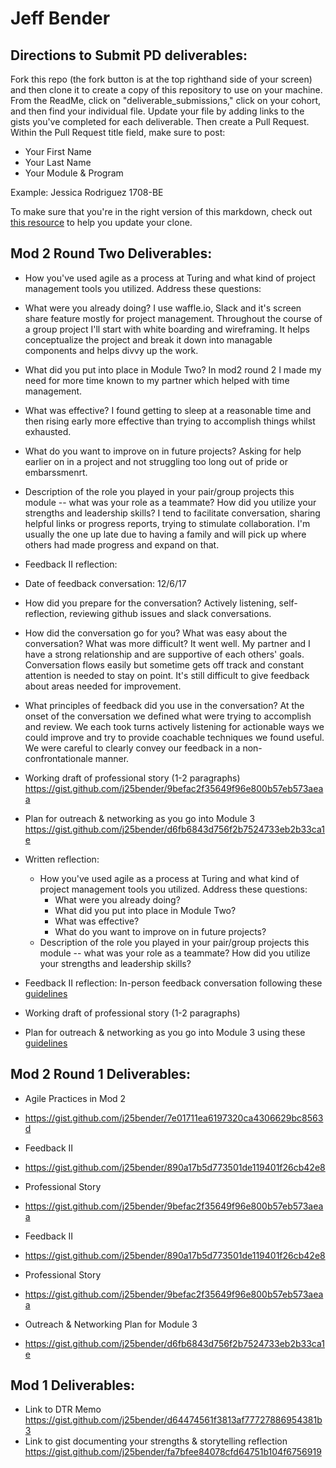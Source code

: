 # Jeff Bender

## Directions to Submit PD deliverables:
Fork this repo (the fork button is at the top righthand side of your screen) and then clone it to create a copy of this repository to use on your machine. From the ReadMe, click on "deliverable_submissions," click on your cohort, and then find your individual file. Update your file by adding links to the gists you've completed for each deliverable. Then create a Pull Request. Within the Pull Request title field, make sure to post:

* Your First Name
* Your Last Name
* Your Module & Program

Example: Jessica Rodriguez 1708-BE

To make sure that you're in the right version of this markdown, check out [this resource](https://help.github.com/articles/configuring-a-remote-for-a-fork/) to help you update your clone.

## Mod 2 Round Two Deliverables:

* How you've used agile as a process at Turing and what kind of project management tools you utilized. Address these questions:
* What were you already doing?
I use waffle.io, Slack and it's screen share feature mostly for project management. Throughout the course of a group project 
I'll start with white boarding and wireframing. It helps conceptualize the project and break it down into managable components 
and helps divvy up the work.

* What did you put into place in Module Two?
In mod2 round 2 I made my need for more time known to my partner which helped with time management.

* What was effective?
I found getting to sleep at a reasonable time and then rising early more effective than trying to accomplish things whilst 
exhausted.

* What do you want to improve on in future projects?
Asking for help earlier on in a project and not struggling too long out of pride or embarssmenrt. 

* Description of the role you played in your pair/group projects this module -- what was your role as a teammate?
How did you utilize your strengths and leadership skills?
I tend to facilitate conversation, sharing helpful links or progress reports, trying to stimulate collaboration. I'm usually 
the one up late due to having a family and will pick up where others had made progress and expand on that.

* Feedback II reflection:
* Date of feedback conversation: 
12/6/17

* How did you prepare for the conversation? 
Actively listening, self-reflection, reviewing github issues and slack conversations.

* How did the conversation go for you? What was easy about the conversation? What was more difficult? 
It went well. My partner and I have a strong relationship and are supportive of each others' goals. Conversation flows easily
but sometime gets off track and constant attention is needed to stay on point. It's still difficult to give feedback about
areas needed for improvement.

* What principles of feedback did you use in the conversation?
At the onset of the conversation we defined what were trying to accomplish and review. We each took turns actively listening 
for actionable ways we could improve and try to provide coachable techniques we found useful. We were careful to clearly convey
our feedback in a non-confrontationale manner.

* Working draft of professional story (1-2 paragraphs)
https://gist.github.com/j25bender/9befac2f35649f96e800b57eb573aeaa

* Plan for outreach & networking as you go into Module 3
https://gist.github.com/j25bender/d6fb6843d756f2b7524733eb2b33ca1e

* Written reflection:
  * How you've used agile as a process at Turing and what kind of project management tools you utilized. Address these questions:
    * What were you already doing?
    * What did you put into place in Module Two?
    * What was effective?
    * What do you want to improve on in future projects?
  * Description of the role you played in your pair/group projects this module -- what was your role as a teammate? How did you utilize your strengths and leadership skills?
* Feedback II reflection: In-person feedback conversation following these [guidelines](https://github.com/turingschool/career-development-curriculum/blob/master/module_two/feedback_conversation_reflection_guidelines.md)
* Working draft of professional story (1-2 paragraphs)
* Plan for outreach & networking as you go into Module 3 using these [guidelines](https://github.com/turingschool/career-development-curriculum/blob/master/module_two/outreach_networking_guidelines.md)


## Mod 2 Round 1 Deliverables:
* Agile Practices in Mod 2
* https://gist.github.com/j25bender/7e01711ea6197320ca4306629bc8563d


* Feedback II
* https://gist.github.com/j25bender/890a17b5d773501de119401f26cb42e8

* Professional Story
* https://gist.github.com/j25bender/9befac2f35649f96e800b57eb573aeaa


    
* Feedback II
* https://gist.github.com/j25bender/890a17b5d773501de119401f26cb42e8
    
* Professional Story
* https://gist.github.com/j25bender/9befac2f35649f96e800b57eb573aeaa
  

* Outreach & Networking Plan for Module 3
* https://gist.github.com/j25bender/d6fb6843d756f2b7524733eb2b33ca1e

## Mod 1 Deliverables:
* Link to DTR Memo https://gist.github.com/j25bender/d64474561f3813af77727886954381b3
* Link to gist documenting your strengths & storytelling reflection https://gist.github.com/j25bender/fa7bfee84078cfd64751b104f6756919
